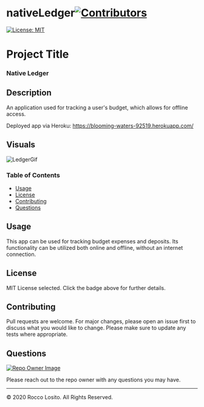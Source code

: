 # nativeLedger[![Contributors](https://img.shields.io/github/contributors/roccolosito/employee-template-engine)](https://github.com/roccolosito/employee-template-engine/graphs/contributors)
[![License: MIT](https://img.shields.io/badge/License-MIT-yellow.svg)](https://opensource.org/licenses/MIT)

# Project Title 
### **Native Ledger**

## Description
An application used for tracking a user's budget, which allows for offline access.

Deployed app via Heroku: https://blooming-waters-92519.herokuapp.com/

## Visuals

![LedgerGif](./assets/images/ledger.gif)

### Table of Contents
* [Usage](#Usage)
* [License](#License)
* [Contributing](#Contributing)
* [Questions](#Questions)

## Usage
This app can be used for tracking budget expenses and deposits. Its functionality can be utilized both online and offline, without an internet connection.

## License
MIT License selected. Click the badge above for further details.

## Contributing
Pull requests are welcome. For major changes, please open an issue first to discuss what you would like to change. Please make sure to update any tests where appropriate.

## Questions
[![Repo Owner Image](https://avatars.githubusercontent.com/roccolosito?s=100)](")

Please reach out to the repo owner with any questions you may have.

- - -
© 2020 Rocco Losito. All Rights Reserved.